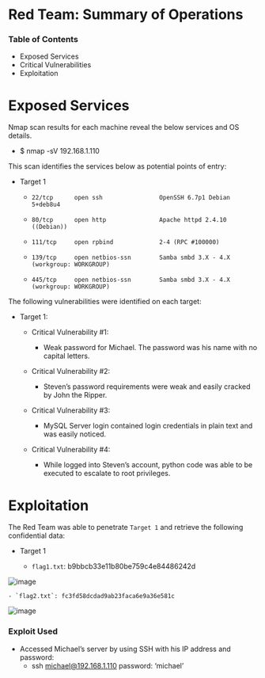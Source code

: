 # Red Team: Summary of Operations

### Table of Contents
- Exposed Services
- Critical Vulnerabilities
- Exploitation
# Exposed Services

Nmap scan results for each machine reveal the below services and OS details.
- $ nmap -sV 192.168.1.110


This scan identifies the services below as potential points of entry:
- Target 1
     -     22/tcp      open ssh                OpenSSH 6.7p1 Debian 5+deb8u4
     -     80/tcp      open http               Apache httpd 2.4.10 ((Debian))
     -     111/tcp     open rpbind             2-4 (RPC #100000)
     -     139/tcp     open netbios-ssn        Samba smbd 3.X - 4.X (workgroup: WORKGROUP)
     -     445/tcp     open netbios-ssn        Samba smbd 3.X - 4.X (workgroup: WORKGROUP)
 


The following vulnerabilities were identified on each target:
- Target 1:

	- Critical Vulnerability #1:
		- Weak password for Michael. The password was his name with no capital letters.

	- Critical Vulnerability #2: 
		- Steven’s password requirements were weak and easily cracked by John the Ripper.

	- Critical Vulnerability  #3:
		- MySQL Server login contained login credentials in plain text and was easily noticed. 

	- Critical Vulnerability  #4:
		- While logged into Steven’s account, python code was able to be executed to escalate to root privileges.


















# Exploitation

The Red Team was able to penetrate `Target 1` and retrieve the following confidential data:
 - Target 1


	- `flag1.txt`: b9bbcb33e11b80be759c4e84486242d


![image](Pictures\Flag1_Project3.png)















	- `flag2.txt`: fc3fd58dcdad9ab23faca6e9a36e581c


![image](Pictures\Flag2_Project3.png)


### Exploit Used

 - Accessed Michael’s server by using SSH with his IP address and password:
	 - ssh michael@192.168.1.110  password: ‘michael’

